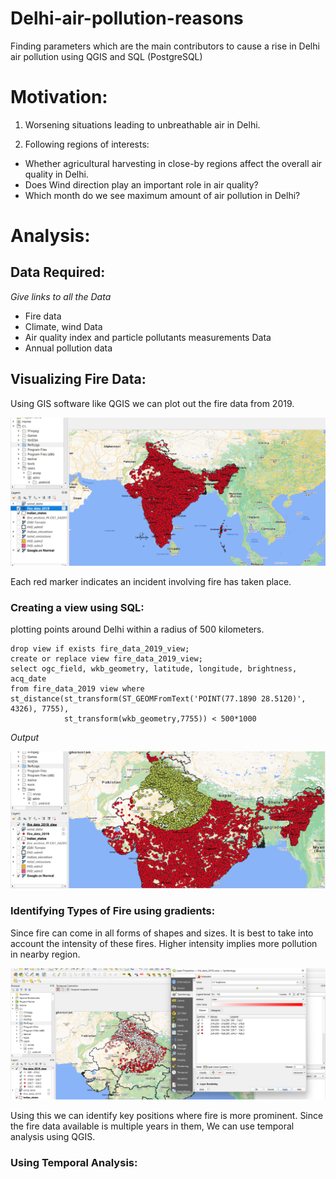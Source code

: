 # Delhi-air-pollution-reasons
Finding parameters which are the main contributors to cause a rise in Delhi air pollution using QGIS and SQL (PostgreSQL)

# Motivation:

1. Worsening situations leading to unbreathable air in Delhi.

2. Following regions of interests:
- Whether agricultural harvesting in close-by regions affect the overall air quality in Delhi.
- Does Wind direction play an important role in air quality?
- Which month do we see maximum amount of air pollution in Delhi?

# Analysis:
## Data Required:
*Give links to all the Data*
- Fire data
- Climate, wind Data
- Air quality index and particle pollutants measurements Data
- Annual pollution data

## Visualizing Fire Data:
Using GIS software like QGIS we can plot out the fire data from 2019.

![Fire data](https://github.com/Astrojigs/Delhi-air-pollution-reasons/blob/main/Photos/All%20Fire%20data%20points.png)

Each red marker indicates an incident involving fire has taken place.

### Creating a view using SQL:
plotting points around Delhi within a radius of 500 kilometers.

```
drop view if exists fire_data_2019_view;
create or replace view fire_data_2019_view;
select ogc_field, wkb_geometry, latitude, longitude, brightness, acq_date
from fire_data_2019 view where
st_distance(st_transform(ST_GEOMFromText('POINT(77.1890 28.5120)', 4326), 7755),
            st_transform(wkb_geometry,7755)) < 500*1000
```
*Output*

![Fire data 2019 view](https://github.com/Astrojigs/Delhi-air-pollution-reasons/blob/main/Photos/fire%20data%202019%20view.png)

### Identifying Types of Fire using gradients:
Since fire can come in all forms of shapes and sizes. It is best to take into account the intensity of these fires. Higher intensity implies more pollution in nearby region.

![Graduated symbology fire data](https://github.com/Astrojigs/Delhi-air-pollution-reasons/blob/main/Photos/graduated%20symbology%20fire%20data%202019.png)

Using this we can identify key positions where fire is more prominent. Since the fire data available is multiple years in them,
We can use temporal analysis using QGIS.

### Using Temporal Analysis:
